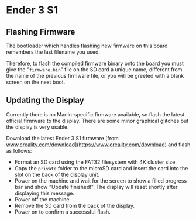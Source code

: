 # Ender 3 S1

## Flashing Firmware

The bootloader which handles flashing new firmware on this board remembers the last filename you used.

Therefore, to flash the compiled firmware binary onto the board you must give the "`firmware.bin`" file on the SD card a unique name, different from the name of the previous firmware file, or you will be greeted with a blank screen on the next boot.

## Updating the Display

Currently there is no Marlin-specific firmware available, so flash the latest official firmware to the display. There are some minor graphical glitches but the display is very usable.

Download the latest Ender 3 S1 firmware [from www.creality.com/download](https://www.creality.com/download) and flash as follows:

- Format an SD card using the FAT32 filesystem with 4K cluster size.
- Copy the `private` folder to the microSD card and insert the card into the slot on the back of the display unit.
- Power on the machine and wait for the screen to show a filled progress bar and show "Update finished!". The display will reset shortly after displaying this message.
- Power off the machine.
- Remove the SD card from the back of the display.
- Power on to confirm a successful flash.
